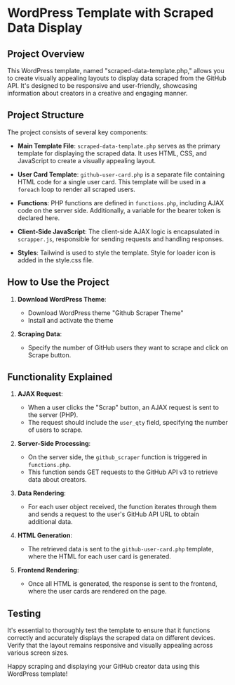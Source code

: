 # WordPress Template with Scraped Data Display

## Project Overview

This WordPress template, named "scraped-data-template.php," allows you to create visually appealing layouts to display data scraped from the GitHub API. It's designed to be responsive and user-friendly, showcasing information about creators in a creative and engaging manner.

## Project Structure

The project consists of several key components:

- **Main Template File**: `scraped-data-template.php` serves as the primary template for displaying the scraped data. It uses HTML, CSS, and JavaScript to create a visually appealing layout.

- **User Card Template**: `github-user-card.php` is a separate file containing HTML code for a single user card. This template will be used in a `foreach` loop to render all scraped users.

- **Functions**: PHP functions are defined in `functions.php`, including AJAX code on the server side. Additionally, a variable for the bearer token is declared here.

- **Client-Side JavaScript**: The client-side AJAX logic is encapsulated in `scrapper.js`, responsible for sending requests and handling responses.

- **Styles**: Tailwind is used to style the template. Style for loader icon is added in the style.css file.

## How to Use the Project

1. **Download WordPress Theme**:
   - Download WordPress theme "Github Scraper Theme"
   - Install and activate the theme

2. **Scraping Data**:
   - Specify the number of GitHub users they want to scrape and click on Scrape button.

## **Functionality Explained**

1. **AJAX Request**:
   - When a user clicks the "Scrap" button, an AJAX request is sent to the server (PHP).
   - The request should include the `user_qty` field, specifying the number of users to scrape.

2. **Server-Side Processing**:
   - On the server side, the `github_scraper` function is triggered in `functions.php`.
   - This function sends GET requests to the GitHub API v3 to retrieve data about creators.

3. **Data Rendering**:
   - For each user object received, the function iterates through them and sends a request to the user's GitHub API URL to obtain additional data.

4. **HTML Generation**:
   - The retrieved data is sent to the `github-user-card.php` template, where the HTML for each user card is generated.

5. **Frontend Rendering**:
   - Once all HTML is generated, the response is sent to the frontend, where the user cards are rendered on the page.

## Testing

It's essential to thoroughly test the template to ensure that it functions correctly and accurately displays the scraped data on different devices. Verify that the layout remains responsive and visually appealing across various screen sizes.


Happy scraping and displaying your GitHub creator data using this WordPress template!
